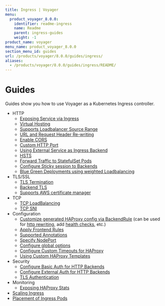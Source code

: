```yaml
---
title: Ingress | Voyager
menu:
  product_voyager_8.0.0:
    identifier: readme-ingress
    name: Readme
    parent: ingress-guides
    weight: -1
product_name: voyager
menu_name: product_voyager_8.0.0
section_menu_id: guides
url: /products/voyager/8.0.0/guides/ingress/
aliases:
  - /products/voyager/8.0.0/guides/ingress/README/
---
```


# Guides

Guides show you how to use Voyager as a Kubernetes Ingress controller.

- HTTP
  - [Exposing Service via Ingress](/products/voyager/8.0.0/guides/ingress/http/single-service)
  - [Virtual Hosting](/products/voyager/8.0.0/guides/ingress/http/virtual-hosting)
  - [Supports Loadbalancer Source Range](/products/voyager/8.0.0/guides/ingress/http/source-range)
  - [URL and Request Header Re-writing](/products/voyager/8.0.0/guides/ingress/http/rewrite-rules)
  - [Enable CORS](/products/voyager/8.0.0/guides/ingress/http/cors)
  - [Custom HTTP Port](/products/voyager/8.0.0/guides/ingress/http/custom-http-port)
  - [Using External Service as Ingress Backend](/products/voyager/8.0.0/guides/ingress/http/external-svc)
  - [HSTS](/products/voyager/8.0.0/guides/ingress/http/hsts)
  - [Forward Traffic to StatefulSet Pods](/products/voyager/8.0.0/guides/ingress/http/statefulset-pod)
  - [Configure Sticky session to Backends](/products/voyager/8.0.0/guides/ingress/http/sticky-session)
  - [Blue Green Deployments using weighted Loadbalancing](/products/voyager/8.0.0/guides/ingress/http/blue-green-deployment)
- TLS/SSL
  - [TLS Termination](/products/voyager/8.0.0/guides/ingress/tls/overview)
  - [Backend TLS](/products/voyager/8.0.0/guides/ingress/tls/backend-tls)
  - [Supports AWS certificate manager](/products/voyager/8.0.0/guides/ingress/tls/aws-cert-manager)
- TCP
  - [TCP LoadBalancing](/products/voyager/8.0.0/guides/ingress/tcp/overview)
  - [TCP SNI](/products/voyager/8.0.0/guides/ingress/tcp/tcp-sni)
- Configuration
  - [Customize generated HAProxy config via BackendRule](/products/voyager/8.0.0/guides/ingress/configuration/backend-rule) (can be used for [http rewriting](https://www.haproxy.com/doc/aloha/7.0/haproxy/http_rewriting.html), add [health checks](https://www.haproxy.com/doc/aloha/7.0/haproxy/healthchecks.html), etc.)
  - [Apply Frontend Rules](/products/voyager/8.0.0/guides/ingress/configuration/frontend-rule)
  - [Supported Annotations](/products/voyager/8.0.0/guides/ingress/configuration/annotations)
  - [Specify NodePort](/products/voyager/8.0.0/guides/ingress/configuration/node-port)
  - [Configure global options](/products/voyager/8.0.0/guides/ingress/configuration/default-options)
  - [Configure Custom Timeouts for HAProxy](/products/voyager/8.0.0/guides/ingress/configuration/default-timeouts)
  - [Using Custom HAProxy Templates](/products/voyager/8.0.0/guides/ingress/configuration/custom-templates)
- Security
  - [Configure Basic Auth for HTTP Backends](/products/voyager/8.0.0/guides/ingress/security/basic-auth)
  - [Configure External Auth for HTTP Backends](/products/voyager/8.0.0/guides/ingress/security/oauth)
  - [TLS Authentication](/products/voyager/8.0.0/guides/ingress/security/tls-auth)
- Monitoring
  - [Exposing HAProxy Stats](/products/voyager/8.0.0/guides/ingress/monitoring/haproxy-stats)
- [Scaling Ingress](/products/voyager/8.0.0/guides/ingress/scaling)
- [Placement of Ingress Pods](/products/voyager/8.0.0/guides/ingress/pod-placement)
